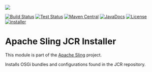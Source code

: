 [<img src="https://sling.apache.org/res/logos/sling.png"/>](https://sling.apache.org)

 [![Build Status](https://builds.apache.org/buildStatus/icon?job=Sling/sling-org-apache-sling-installer-provider-jcr/master)](https://builds.apache.org/job/Sling/job/sling-org-apache-sling-installer-provider-jcr/job/master) [![Test Status](https://img.shields.io/jenkins/t/https/builds.apache.org/job/Sling/job/sling-org-apache-sling-installer-provider-jcr/job/master.svg)](https://builds.apache.org/job/Sling/job/sling-org-apache-sling-installer-provider-jcr/job/master/test_results_analyzer/) [![Maven Central](https://maven-badges.herokuapp.com/maven-central/org.apache.sling/org.apache.sling.installer.provider.jcr/badge.svg)](https://search.maven.org/#search%7Cga%7C1%7Cg%3A%22org.apache.sling%22%20a%3A%22org.apache.sling.installer.provider.jcr%22) [![JavaDocs](https://www.javadoc.io/badge/org.apache.sling/org.apache.sling.installer.provider.jcr.svg)](https://www.javadoc.io/doc/org.apache.sling/org.apache.sling.installer.provider.jcr) [![License](https://img.shields.io/badge/License-Apache%202.0-blue.svg)](https://www.apache.org/licenses/LICENSE-2.0) [![installer](https://sling.apache.org/badges/group-installer.svg)](https://github.com/apache/sling-aggregator/blob/master/docs/groups/installer.md)

# Apache Sling JCR Installer

This module is part of the [Apache Sling](https://sling.apache.org) project.

Installs OSGi bundles and configurations found in the JCR repository.
